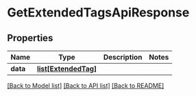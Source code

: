 # GetExtendedTagsApiResponse

## Properties
Name | Type | Description | Notes
------------ | ------------- | ------------- | -------------
**data** | [**list[ExtendedTag]**](ExtendedTag.md) |  | 

[[Back to Model list]](../README.md#documentation-for-models) [[Back to API list]](../README.md#documentation-for-api-endpoints) [[Back to README]](../README.md)


